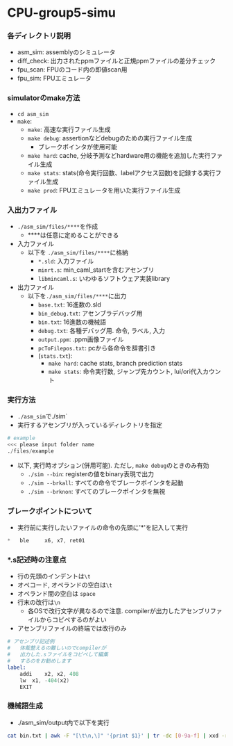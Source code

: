 # CPU-group5-simu

### 各ディレクトリ説明
- asm_sim:      assemblyのシミュレータ
- diff_check:   出力されたppmファイルと正規ppmファイルの差分チェック
- fpu_scan:     FPUのコード内の即値scan用
- fpu_sim:      FPUエミュレータ

### simulatorのmake方法
- `cd asm_sim`
- `make`:
    - `make`:       高速な実行ファイル生成
    - `make debug`: assertionなどdebugのための実行ファイル生成
        - ブレークポインタが使用可能
    - `make hard`:  cache, 分岐予測などhardware用の機能を追加した実行ファイル生成
    - `make stats`: stats(命令実行回数、labelアクセス回数)を記録する実行ファイル生成
    - `make prod`:  FPUエミュレータを用いた実行ファイル生成
    
### 入出力ファイル
- `./asm_sim/files/****`を作成
    - ****は任意に定めることができる
- 入力ファイル
    - 以下を `./asm_sim/files/****`に格納
        - `*.sld`:          入力ファイル
        - `minrt.s`:        min_caml_startを含むアセンブリ
        - `libmincaml.s`:   いわゆるソフトウェア実装library
- 出力ファイル
    - 以下を`./asm_sim/files/****`に出力
        - `base.txt`:           16進数の.sld
        - `bin_debug.txt`:      アセンブラデバッグ用
        - `bin.txt`:            16進数の機械語
        - `debug.txt`:          各種デバッグ用. 命令, ラベル, 入力
        - `output.ppm`:         .ppm画像ファイル
        - `pcToFilepos.txt`:    pcから各命令を辞書引き
        - (`stats.txt`): 
            - `make hard`:  cache stats, branch prediction stats
            - `make stats`: 命令実行数, ジャンプ先カウント, lui/ori代入カウント

### 実行方法
- `./asm_sim`で./sim`
- 実行するアセンブリが入っているディレクトリを指定
``` s
# example
<<< please input folder name
./files/example
```
- 以下, 実行時オプション(併用可能). ただし, `make debug`のときのみ有効
    - `./sim --bin`: registerの値をbinary表現で出力
    - `./sim --brkall`: すべての命令でブレークポインタを起動
    - `./sim --brknon`: すべてのブレークポインタを無視

### ブレークポイントについて
- 実行前に実行したいファイルの命令の先頭に'*'を記入して実行
``` s
*	ble		x6, x7, ret01
``` 

### *.s記述時の注意点
- 行の先頭のインデントは`\t`
- オペコード, オペランドの空白は`\t`
- オペランド間の空白は `space`
- 行末の改行は`\n`
    - 各OSで改行文字が異なるので注意. compilerが出力したアセンブリファイルからコピペするのがよい
- アセンブリファイルの終端では改行のみ

``` s
# アセンブリ記述例
#   体裁整えるの難しいのでcompilerが
#   出力した.sファイルをコピペして編集
#   するのをお勧めします
label:
	addi	x2, x2, 408
	lw	x1, -404(x2)
	EXIT	

```

### 機械語生成
- ./asm_sim/output内で以下を実行
``` sh
cat bin.txt | awk -F "[\t\n,\]" '{print $1}' | tr -dc [0-9a-f] | xxd -r -p > binary_bin.bin
```